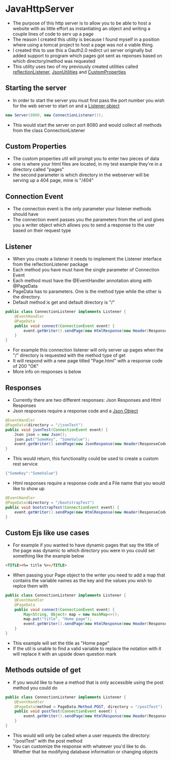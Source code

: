 # JavaHttpServer
* The purpose of this http server is to allow you to be able to host a website with as little effort as instantiating an object and writing a couple lines of code to serv up a page
* The reason I created this utility is because I found myself in a position where using a tomcat project to host a page was not a viable thing.
* I created this to use this a Oauth2.0 redirct uri server originally but added support to program which pages got sent as reponses based on which directory/method was requested
* This utility uses two of my previously created utilities called [reflectionListener](https://github.com/ideaeclipse/ReflectionListener), [JsonUtilities](https://github.com/ideaeclipse/JsonUtilities) and [CustomProperties](https://github.com/ideaeclipse/CustomProperties)

## Starting the server
* In order to start the server you must first pass the port number you wish for the web server to start on and a [Listener object](https://github.com/ideaeclipse/ReflectionListener)
```java
new Server(8080, new ConnectionListener());
```
* This would start the server on port 8080 and would collect all methods from the class ConnectionListener

## Custom Properties
* The custom properties util will prompt you to enter two pieces of data
* one is where your html files are located, in my test example they're in a directory called "pages"
* the second parameter is which directory in the webserver will be serving up a 404 page, mine is "/404"

## Connection Event
* The connection event is the only parameter your listener methods should have
* The connection event passes you the parameters from the url and gives you a writer object which allows you to send a response to the user based on their request type

## Listener
* When you create a listener it needs to implement the Listener interface from the reflectionListener package
* Each method you have must have the single parameter of Connection Event
* Each method must have the @EventHandler annotation along with @PageData
* PageData has to parameters. One is the method type while the other is the directory.
* Default method is get and default directory is "/"
```java
public class ConnectionListener implements Listener {
    @EventHandler
    @PageData
    public void connect(ConnectionEvent event) {
        event.getWriter().sendPage(new HtmlResponse(new Header(ResponseCodes.Code_200), "Page.html"));
    }
}
```
* For example this connection listener will only server up pages when the "/" directory is requested with the method type of get
* It will respond with a new page titled "Page.html" with a response code of 200 "OK"
* More info on responses is below

## Responses
* Currently there are two different responses: Json Responses and Html Responses
* Json responses require a response code and a [Json Object](https://github.com/ideaeclipse/JsonUtilities)
```java
@EventHandler
@PageData(directory = "/jsonTest")
public void jsonTest(ConnectionEvent event) {
    Json json = new Json();
    json.put("SomeKey", "SomeValue");
    event.getWriter().sendPage(new JsonResponse(new Header(ResponseCodes.Code_200), json));
}
```
* This would return, this functionality could be used to create a custom rest service
```java
{"SomeKey":"SomeValue"}
```
* Html responses require a response code and a File name that you would like to show up
```java
@EventHandler   
@PageData(directory = "/bootstrapTest")
public void bootstrapTest(ConnectionEvent event) {
    event.getWriter().sendPage(new HtmlResponse(new Header(ResponseCodes.Code_200), "BootStrapTest.html"));
}
```

## Custom Ejs like use cases
* For example if you wanted to have dynamic pages that say the title of the page was dynamic to which directory you were in you could set something like the example below
```html
<TITLE><%= title %></TITLE>
```
* When passing your Page object to the writer you need to add a map that contains the variable names as the key and the values you wish to replce them with
```java
public class ConnectionListener implements Listener {
    @EventHandler
    @PageData
    public void connect(ConnectionEvent event) {
        Map<String, Object> map = new HashMap<>();
        map.put("title", "Home page");
        event.getWriter().sendPage(new HtmlResponse(new Header(ResponseCodes.Code_200), "Page.html", map)); 
    }
}
```
* This example will set the title as "Home page"
* If the util is unable to find a valid variable to replace the notation with it will replace it with an upside down question mark

## Methods outside of get
* If you would like to have a method that is only accessible using the post method you could do
```java
public class ConnectionListener implements Listener {
    @EventHandler
    @PageData(method = PageData.Method.POST, directory = "/postTest")
    public void postTest(ConnectionEvent event) {
        event.getWriter().sendPage(new HtmlResponse(new Header(ResponseCodes.Code_200), "PostTest.html")); 
    }
}
```
* This would will only be called when a user requests the directory: "/postTest" with the post method
* You can customize the response with whatever you'd like to do. Whether that be modifying database information or changing objects

